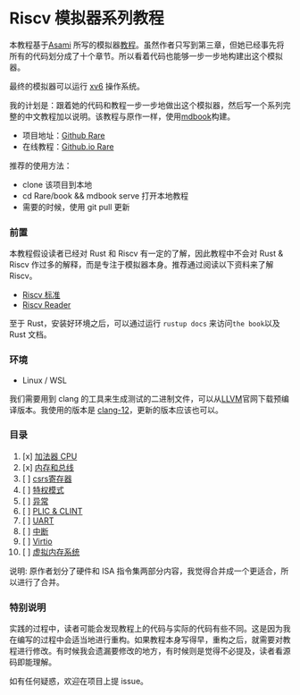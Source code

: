 # Riscv 模拟器系列教程

本教程基于[Asami](https://github.com/d0iasm) 所写的模拟器[教程](https://book.rvemu.app/)。虽然作者只写到第三章，但她已经事先将所有的代码划分成了十个章节。所以看着代码也能够一步一步地构建出这个模拟器。

最终的模拟器可以运行 [xv6](https://pdos.csail.mit.edu/6.828/2012/xv6.html) 操作系统。


我的计划是：跟着她的代码和教程一步一步地做出这个模拟器，然后写一个系列完整的中文教程加以说明。该教程与原作一样，使用[mdbook](https://github.com/rust-lang/mdBook)构建。

+ 项目地址：[Github Rare](https://github.com/siriusdemon/Rare)
+ 在线教程：[Github.io Rare](https://siriusdemon.github.io/Rare/)

推荐的使用方法：

+ clone 该项目到本地
+ cd Rare/book && mdbook serve 打开本地教程
+ 需要的时候，使用 git pull 更新

### 前置

本教程假设读者已经对 Rust 和 Riscv 有一定的了解，因此教程中不会对 Rust & Riscv 作过多的解释，而是专注于模拟器本身。推荐通过阅读以下资料来了解 Riscv。

+ [Riscv 标准](https://riscv.org/technical/specifications/)
+ [Riscv Reader](https://zh.webbooksnow.art/dl/16429281/d4417e)

至于 Rust，安装好环境之后，可以通过运行 `rustup docs` 来访问`the book`以及 Rust 文档。


### 环境

+ Linux / WSL

我们需要用到 clang 的工具来生成测试的二进制文件，可以从[LLVM](https://releases.llvm.org/)官网下载预编译版本。我使用的版本是 [clang-12](https://github.com/llvm/llvm-project/releases/tag/llvmorg-12.0.0)，更新的版本应该也可以。



### 目录

1. [x] [加法器 CPU](./v1-CPU-Adder.md)
2. [x] [内存和总线](./v2-Memory-and-Bus.md)
3. [ ] [csrs寄存器](./v3-csrs.md)
4. [ ] [特权模式](./v4-privileged-mode.md)
5. [ ] [异常](./v5-exceptions.md)
6. [ ] [PLIC & CLINT](./v6-plic-clint.md)
7. [ ] [UART](./v7-uart.md)
8. [ ] [中断](./v8-interrupts.md)
9. [ ] [Virtio](./v9-virtio.md)
10. [ ] [虚拟内存系统](./v10-virtual-memory-system.md)

说明: 原作者划分了硬件和 ISA 指令集两部分内容，我觉得合并成一个更适合，所以进行了合并。


### 特别说明

实践的过程中，读者可能会发现教程上的代码与实际的代码有些不同。这是因为我在编写的过程中会适当地进行重构。如果教程本身写得早，重构之后，就需要对教程进行修改。有时候我会遗漏要修改的地方，有时候则是觉得不必提及，读者看源码即能理解。

如有任何疑惑，欢迎在项目上提 issue。